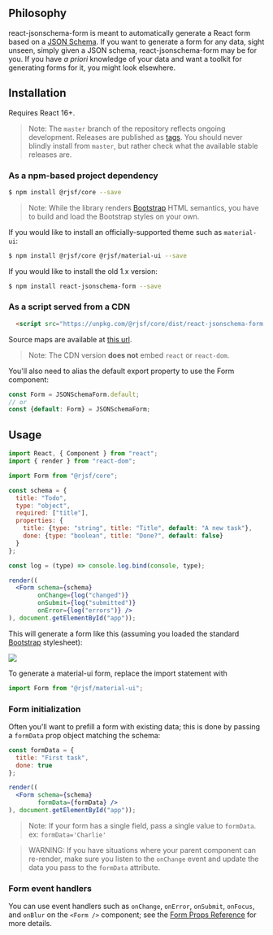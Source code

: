 ## Philosophy

react-jsonschema-form is meant to automatically generate a React form based on a [JSON Schema](http://json-schema.org/). If you want to generate a form for any data, sight unseen, simply given a JSON schema, react-jsonschema-form may be for you. If you have _a priori_ knowledge of your data and want a toolkit for generating forms for it, you might look elsewhere.

## Installation

Requires React 16+.

> Note: The `master` branch of the repository reflects ongoing development. Releases are published as [tags](https://github.com/mozilla-services/react-jsonschema-form/releases). You should never blindly install from `master`, but rather check what the available stable releases are.


### As a npm-based project dependency

```bash
$ npm install @rjsf/core --save
```

> Note: While the library renders [Bootstrap](http://getbootstrap.com/) HTML semantics, you have to build and load the Bootstrap styles on your own.

If you would like to install an officially-supported theme such as `material-ui`:

```bash
$ npm install @rjsf/core @rjsf/material-ui --save
```

If you would like to install the old 1.x version:

```bash
$ npm install react-jsonschema-form --save
```

### As a script served from a CDN

```html
  <script src="https://unpkg.com/@rjsf/core/dist/react-jsonschema-form.js"></script>
```

Source maps are available at [this url](https://unpkg.com/@rjsf/core/dist/react-jsonschema-form.js.map).

> Note: The CDN version **does not** embed `react` or `react-dom`.

You'll also need to alias the default export property to use the Form component:

```jsx
const Form = JSONSchemaForm.default;
// or
const {default: Form} = JSONSchemaForm;
```

## Usage

```jsx
import React, { Component } from "react";
import { render } from "react-dom";

import Form from "@rjsf/core";

const schema = {
  title: "Todo",
  type: "object",
  required: ["title"],
  properties: {
    title: {type: "string", title: "Title", default: "A new task"},
    done: {type: "boolean", title: "Done?", default: false}
  }
};

const log = (type) => console.log.bind(console, type);

render((
  <Form schema={schema}
        onChange={log("changed")}
        onSubmit={log("submitted")}
        onError={log("errors")} />
), document.getElementById("app"));
```

This will generate a form like this (assuming you loaded the standard [Bootstrap](http://getbootstrap.com/) stylesheet):

![](https://i.imgur.com/DZQYPyu.png)

To generate a material-ui form, replace the import statement with

```jsx
import Form from "@rjsf/material-ui";
```

### Form initialization

Often you'll want to prefill a form with existing data; this is done by passing a `formData` prop object matching the schema:

```jsx
const formData = {
  title: "First task",
  done: true
};

render((
  <Form schema={schema}
        formData={formData} />
), document.getElementById("app"));
```

> Note: If your form has a single field, pass a single value to `formData`. ex: `formData='Charlie'`

> WARNING: If you have situations where your parent component can re-render, make sure you listen to the `onChange` event and update the data you pass to the `formData` attribute.

### Form event handlers

You can use event handlers such as `onChange`, `onError`, `onSubmit`, `onFocus`, and `onBlur` on the `<Form />` component; see the [Form Props Reference](api-reference-props.md) for more details.
